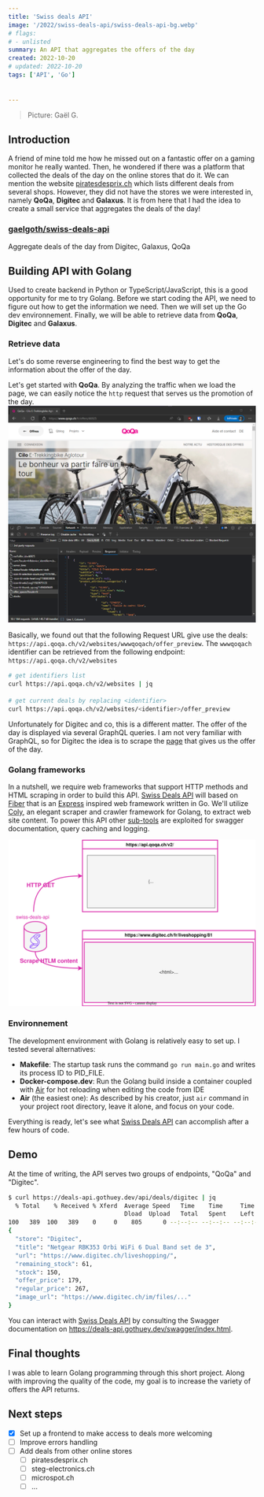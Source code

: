 ```yaml
---
title: 'Swiss deals API'
image: '/2022/swiss-deals-api/swiss-deals-api-bg.webp'
# flags:
# - unlisted
summary: An API that aggregates the offers of the day
created: 2022-10-20
# updated: 2022-10-20
tags: ['API', 'Go']


---
```

> Picture: Gaël G.

## Introduction

A friend of mine told me how he missed out on a fantastic offer on a gaming monitor he really wanted. Then, he wondered if there was a platform that collected the deals of the day on the online stores that do it. We can mention the website [piratesdesprix.ch](https://www.piratesdesprix.ch/) which lists different deals from several shops. However, they did not have the stores we were interested in, namely **QoQa**, **Digitec** and **Galaxus**. It is from here that I had the idea to create a small service that aggregates the deals of the day!

<div class="alert shadow-inner">
  <div>
    <span class="text-lg i-simple-icons-github !w-5 !h-5"></span>
    <div>
      <a href="https://github.com/gaelgoth/swiss-deals-api"><h3 class="font-bold my-0">gaelgoth/swiss-deals-api</h3></a>
      <div class="text-xs">Aggregate deals of the day from Digitec, Galaxus, QoQa</div>
    </div>
  </div>
</div>

## Building API with Golang

Used to create backend in Python or TypeScript/JavaScript, this is a good opportunity for me to try Golang. Before we start coding the API, we need to figure out how to get the information we need. Then we will set up the Go dev environnement. Finally, we will be able to retrieve data from **QoQa**, **Digitec** and **Galaxus**.

### Retrieve data

Let's do some reverse engineering to find the best way to get the information about the offer of the day.

Let's get started with **QoQa**. By analyzing the traffic when we load the page, we can easily notice the `http` request that serves us the promotion of the day.
![Get http deal from QoQa](/2022/swiss-deals-api/qoqa-http-product.webp "Get http traffic")

Basically, we found out that the following Request URL give use the deals: `https://api.qoqa.ch/v2/websites/wwwqoqach/offer_preview`. The `wwwqoqach` identifier can be retrieved from the following endpoint: `https://api.qoqa.ch/v2/websites`

```bash
# get identifiers list
curl https://api.qoqa.ch/v2/websites | jq

# get current deals by replacing <identifier>
curl https://api.qoqa.ch/v2/websites/<identifier>/offer_preview
```

Unfortunately for Digitec and co, this is a different matter. The offer of the day is displayed via several GraphQL queries. I am not very familiar with GraphQL, so for Digitec the idea is to scrape the [page](https://www.digitec.ch/fr/liveshopping/81) that gives us the offer of the day.

### Golang frameworks

In a nutshell, we require web frameworks that support HTTP methods and HTML scraping in order to build this API. [Swiss Deals API](https://deals-api.gothuey.dev/) will based on [Fiber](https://github.com/gofiber/fiber) that is an [Express](https://expressjs.com/) inspired web framework written in Go. We'll utilize [Coly](https://github.com/gocolly/colly), an elegant scraper and crawler framework for Golang, to extract web site content. To power this API other [sub-tools](https://github.com/gaelgoth/swiss-deals-api/blob/4d95d7477ddd8176541f05d7a77dafd3f1320ccb/main.go#L3-L17) are exploited for swagger documentation, query caching and logging.

![How Swiss deals will work](/2022/swiss-deals-api/swiss-deals-diagramm.svg)

### Environnement

The development environment with Golang is relatively easy to set up. I tested several alternatives:

- **Makefile**: The startup task runs the command `go run main.go` and writes its process ID to PID_FILE.
- **Docker-compose.dev**: Run the Golang build inside a container coupled with [Air](https://github.com/cosmtrek/air) for hot reloading when editing the code from IDE
- **Air** (the easiest one): As described by his creator, just `air` command in your project root directory, leave it alone, and focus on your code.

Everything is ready, let's see what [Swiss Deals API](https://deals-api.gothuey.dev/) can accomplish after a few hours of code.

## Demo

At the time of writing, the API serves two groups of endpoints, "QoQa" and "Digitec".

```bash
$ curl https://deals-api.gothuey.dev/api/deals/digitec | jq
  % Total    % Received % Xferd  Average Speed   Time    Time     Time  Current
                                 Dload  Upload   Total   Spent    Left  Speed
100   389  100   389    0     0    805      0 --:--:-- --:--:-- --:--:--   805
{
  "store": "Digitec",
  "title": "Netgear RBK353 Orbi WiFi 6 Dual Band set de 3",
  "url": "https://www.digitec.ch/liveshopping/",
  "remaining_stock": 61,
  "stock": 150,
  "offer_price": 179,
  "regular_price": 267,
  "image_url": "https://www.digitec.ch/im/files/..."
}
```

You can interact with [Swiss Deals API](https://deals-api.gothuey.dev/) by consulting the Swagger documentation on <https://deals-api.gothuey.dev/swagger/index.html>.

## Final thoughts

I was able to learn Golang programming through this short project. Along with improving the quality of the code, my goal is to increase the variety of offers the API returns.

## Next steps

- [X] Set up a frontend to make access to deals more welcoming
- [ ] Improve errors handling
- [ ] Add deals from other online stores
  - [ ] piratesdesprix.ch
  - [ ] steg-electronics.ch
  - [ ] microspot.ch
  - [ ] ...
